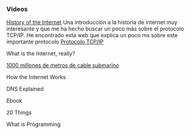 
### Videos

[History of the Internet](https://www.youtube.com/watch?v=9hIQjrMHTv4)
Una introducción a la historia de internet muy interesante y que me ha hecho buscar un poco más sobre el protocolo TCP/IP. He encontrado esta web que explica un poco ms sobre este importante protocolo
[Protocolo TCP/IP](http://www.thegeekstuff.com/2011/11/tcp-ip-fundamentals/)

What is the Internet, really?

[1000 millones de metros de cable submarino](https://www.xataka.com/historia-tecnologica/1-000-millones-de-metros-de-cable-submarino-son-los-responsables-de-que-tengas-internet-en-casa)

How the Internet Works

DNS Explained

Ebook

20 Things

What is Programming
